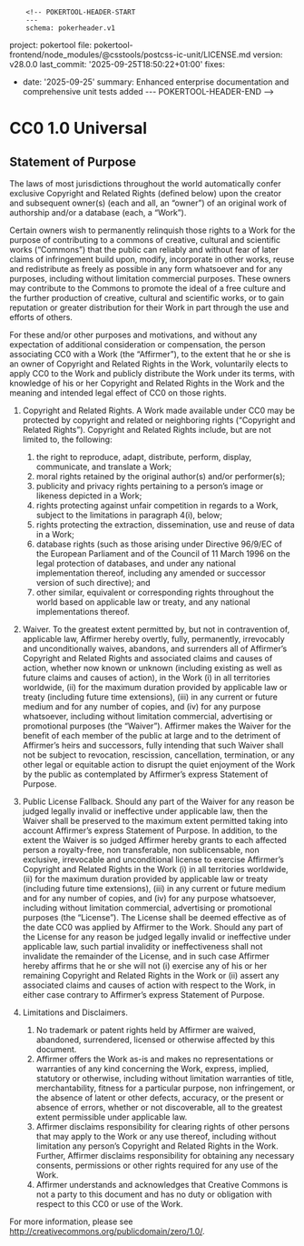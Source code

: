        <!-- POKERTOOL-HEADER-START
        ---
        schema: pokerheader.v1
project: pokertool
file: pokertool-frontend/node_modules/@csstools/postcss-ic-unit/LICENSE.md
version: v28.0.0
last_commit: '2025-09-25T18:50:22+01:00'
fixes:
- date: '2025-09-25'
  summary: Enhanced enterprise documentation and comprehensive unit tests added
        ---
        POKERTOOL-HEADER-END -->
# CC0 1.0 Universal

## Statement of Purpose

The laws of most jurisdictions throughout the world automatically confer
exclusive Copyright and Related Rights (defined below) upon the creator and
subsequent owner(s) (each and all, an “owner”) of an original work of
authorship and/or a database (each, a “Work”).

Certain owners wish to permanently relinquish those rights to a Work for the
purpose of contributing to a commons of creative, cultural and scientific works
(“Commons”) that the public can reliably and without fear of later claims of
infringement build upon, modify, incorporate in other works, reuse and
redistribute as freely as possible in any form whatsoever and for any purposes,
including without limitation commercial purposes. These owners may contribute
to the Commons to promote the ideal of a free culture and the further
production of creative, cultural and scientific works, or to gain reputation or
greater distribution for their Work in part through the use and efforts of
others.

For these and/or other purposes and motivations, and without any expectation of
additional consideration or compensation, the person associating CC0 with a
Work (the “Affirmer”), to the extent that he or she is an owner of Copyright
and Related Rights in the Work, voluntarily elects to apply CC0 to the Work and
publicly distribute the Work under its terms, with knowledge of his or her
Copyright and Related Rights in the Work and the meaning and intended legal
effect of CC0 on those rights.

1. Copyright and Related Rights. A Work made available under CC0 may be
   protected by copyright and related or neighboring rights (“Copyright and
   Related Rights”). Copyright and Related Rights include, but are not limited
   to, the following:
   1. the right to reproduce, adapt, distribute, perform, display, communicate,
      and translate a Work;
   2. moral rights retained by the original author(s) and/or performer(s);
   3. publicity and privacy rights pertaining to a person’s image or likeness
      depicted in a Work;
   4. rights protecting against unfair competition in regards to a Work,
      subject to the limitations in paragraph 4(i), below;
   5. rights protecting the extraction, dissemination, use and reuse of data in
      a Work;
   6. database rights (such as those arising under Directive 96/9/EC of the
      European Parliament and of the Council of 11 March 1996 on the legal
      protection of databases, and under any national implementation thereof,
      including any amended or successor version of such directive); and
   7. other similar, equivalent or corresponding rights throughout the world
      based on applicable law or treaty, and any national implementations
      thereof.

2. Waiver. To the greatest extent permitted by, but not in contravention of,
   applicable law, Affirmer hereby overtly, fully, permanently, irrevocably and
   unconditionally waives, abandons, and surrenders all of Affirmer’s Copyright
   and Related Rights and associated claims and causes of action, whether now
   known or unknown (including existing as well as future claims and causes of
   action), in the Work (i) in all territories worldwide, (ii) for the maximum
   duration provided by applicable law or treaty (including future time
   extensions), (iii) in any current or future medium and for any number of
   copies, and (iv) for any purpose whatsoever, including without limitation
   commercial, advertising or promotional purposes (the “Waiver”). Affirmer
   makes the Waiver for the benefit of each member of the public at large and
   to the detriment of Affirmer’s heirs and successors, fully intending that
   such Waiver shall not be subject to revocation, rescission, cancellation,
   termination, or any other legal or equitable action to disrupt the quiet
   enjoyment of the Work by the public as contemplated by Affirmer’s express
   Statement of Purpose.

3. Public License Fallback. Should any part of the Waiver for any reason be
   judged legally invalid or ineffective under applicable law, then the Waiver
   shall be preserved to the maximum extent permitted taking into account
   Affirmer’s express Statement of Purpose. In addition, to the extent the
   Waiver is so judged Affirmer hereby grants to each affected person a
   royalty-free, non transferable, non sublicensable, non exclusive,
   irrevocable and unconditional license to exercise Affirmer’s Copyright and
   Related Rights in the Work (i) in all territories worldwide, (ii) for the
   maximum duration provided by applicable law or treaty (including future time
   extensions), (iii) in any current or future medium and for any number of
   copies, and (iv) for any purpose whatsoever, including without limitation
   commercial, advertising or promotional purposes (the “License”). The License
   shall be deemed effective as of the date CC0 was applied by Affirmer to the
   Work. Should any part of the License for any reason be judged legally
   invalid or ineffective under applicable law, such partial invalidity or
   ineffectiveness shall not invalidate the remainder of the License, and in
   such case Affirmer hereby affirms that he or she will not (i) exercise any
   of his or her remaining Copyright and Related Rights in the Work or (ii)
   assert any associated claims and causes of action with respect to the Work,
   in either case contrary to Affirmer’s express Statement of Purpose.

4. Limitations and Disclaimers.
   1. No trademark or patent rights held by Affirmer are waived, abandoned,
      surrendered, licensed or otherwise affected by this document.
   2. Affirmer offers the Work as-is and makes no representations or warranties
      of any kind concerning the Work, express, implied, statutory or
      otherwise, including without limitation warranties of title,
      merchantability, fitness for a particular purpose, non infringement, or
      the absence of latent or other defects, accuracy, or the present or
      absence of errors, whether or not discoverable, all to the greatest
      extent permissible under applicable law.
   3. Affirmer disclaims responsibility for clearing rights of other persons
      that may apply to the Work or any use thereof, including without
      limitation any person’s Copyright and Related Rights in the Work.
      Further, Affirmer disclaims responsibility for obtaining any necessary
      consents, permissions or other rights required for any use of the Work.
   4. Affirmer understands and acknowledges that Creative Commons is not a
      party to this document and has no duty or obligation with respect to this
      CC0 or use of the Work.

For more information, please see
http://creativecommons.org/publicdomain/zero/1.0/.
